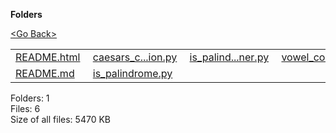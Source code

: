 **Folders**

[&lt;Go Back&gt;](../right.html)

<table><tbody><tr class="odd"><td><a href="README.html">README.html</a> </td><td><a href="caesars_cipher_encryption.py">caesars_c...ion.py</a> </td><td><a href="is_palindrome_two_liner.py">is_palind...ner.py</a> </td><td><a href="vowel_count.py">vowel_count.py</a> </td></tr><tr class="even"><td><a href="README.md">README.md</a> </td><td><a href="is_palindrome.py">is_palindrome.py</a> </td><td></td><td></td></tr></tbody></table>

Folders: 1  
Files: 6  
Size of all files: 5470 KB
